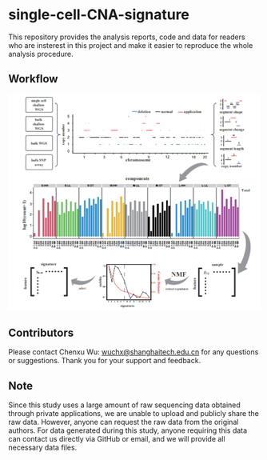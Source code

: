 # single-cell-CNA-signature
This repository provides the analysis reports, code and data for readers who are insterest in this project and make it easier to reproduce the whole analysis procedure.

## Workflow

![Image text](result/workflow.png)

## Contributors

Please contact Chenxu Wu: [wuchx@shanghaitech.edu.cn](mailto:wuchx@shanghaitech.edu.cn) for any questions or suggestions. Thank you for your support and feedback.

## Note

Since this study uses a large amount of raw sequencing data obtained through private applications, we are unable to upload and publicly share the raw data. However, anyone can request the raw data from the original authors. For data generated during this study, anyone requiring this data can contact us directly via GitHub or email, and we will provide all necessary data files. 

